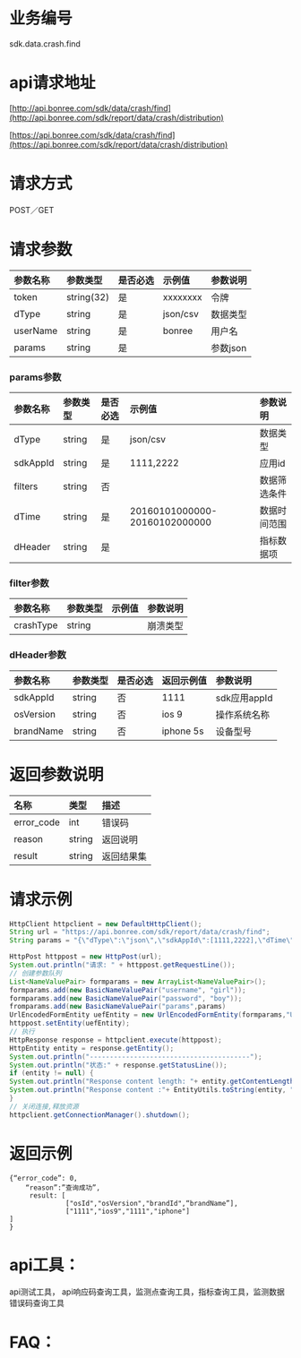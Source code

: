 # 业务编号

sdk.data.crash.find

# api请求地址

[http://api.bonree.com/sdk/data/crash/find](http://api.bonree.com/sdk/report/data/crash/distribution)

[https://api.bonree.com/sdk/data/crash/find](https://api.bonree.com/sdk/report/data/crash/distribution)

# 请求方式

POST／GET

# 请求参数

| 参数名称 | 参数类型 | 是否必选 | 示例值 | 参数说明 |
| :--- | :--- | :--- | :--- | :--- |
| token | string\(32\) | 是 | xxxxxxxx | 令牌 |
| dType | string | 是 | json/csv | 数据类型 |
| userName | string | 是 | bonree | 用户名 |
| params | string | 是 |  | 参数json |

### params参数

| 参数名称 | 参数类型 | 是否必选 | 示例值 | 参数说明 |
| :--- | :--- | :--- | :--- | :--- |
| dType | string | 是 | json/csv | 数据类型 |
| sdkAppId | string | 是 | 1111,2222 | 应用id |
| filters | string | 否 |  | 数据筛选条件 |
| dTime | string | 是 | 20160101000000-20160102000000 | 数据时间范围 |
| dHeader | string | 是 |  | 指标数据项 |

### filter参数

| 参数名称 | 参数类型 | 示例值 | 参数说明 |
| :--- | :--- | :--- | :--- |
| crashType | string |  | 崩溃类型 |

### dHeader参数

| 参数名称 | 参数类型 | 是否必选 | 返回示例值 | 参数说明 |
| :--- | :--- | :--- | :--- | :--- |
| sdkAppId | string | 否 | 1111 | sdk应用appId |
| osVersion | string | 否 | ios 9 | 操作系统名称 |
| brandName | string | 否 | iphone 5s | 设备型号 |

# 返回参数说明

| 名称 | 类型 | 描述 |
| :--- | :--- | :--- |
| error\_code | int | 错误码 |
| reason | string | 返回说明 |
| result | string | 返回结果集 |

# 请求示例

```java
HttpClient httpclient = new DefaultHttpClient();
String url = "https://api.bonree.com/sdk/report/data/crash/find";
String params = "{\"dType\":\"json\",\"sdkAppId\":[1111,2222],\"dTime\":\"20160101000000-20160102000000\",\"dHeader\":[osId,osVersion,brandName,brandId],\"filter\":{\"crashTypeCode\":[\"1111\",\"2222\"]}}";

HttpPost httppost = new HttpPost(url);
System.out.println("请求: " + httppost.getRequestLine());
// 创建参数队列
List<NameValuePair> formparams = new ArrayList<NameValuePair>();
formparams.add(new BasicNameValuePair("username", "girl"));
formparams.add(new BasicNameValuePair("password", "boy"));
fromparams.add(new BasicNameValuePair("params",params)
UrlEncodedFormEntity uefEntity = new UrlEncodedFormEntity(formparams,"UTF-8");
httppost.setEntity(uefEntity);
// 执行
HttpResponse response = httpclient.execute(httppost);
HttpEntity entity = response.getEntity();
System.out.println("----------------------------------------");
System.out.println("状态:" + response.getStatusLine());
if (entity != null) {
System.out.println("Response content length: "+ entity.getContentLength());
System.out.println("Response content :"+ EntityUtils.toString(entity, "UTF-8"));
}
// 关闭连接,释放资源
httpclient.getConnectionManager().shutdown();
```

# 返回示例

```
{“error_code”: 0,
    “reason”:”查询成功”,
     result: [
              ["osId","osVersion","brandId",“brandName”],
              ["1111","ios9","1111","iphone"]
]
}
```

# api工具：

api测试工具， api响应码查询工具，监测点查询工具，指标查询工具，监测数据错误码查询工具

# FAQ：



